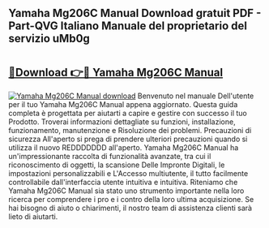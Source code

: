 ## Yamaha Mg206C Manual Download gratuit PDF - Part-QVG Italiano Manuale del proprietario del servizio uMb0g

# <h2><a href="http://dfbvhk.blite.top/?on=Yamaha+Mg206C+Manual">🔗Download 👉🔴 Yamaha Mg206C Manual</a></h2>

[![Yamaha Mg206C Manual download](https://i.imgur.com/lujVjoI.png)](http://dfbvhk.blite.top/?on=Yamaha+Mg206C+Manual)
Benvenuto nel manuale Dell'utente per il tuo Yamaha Mg206C Manual appena aggiornato. Questa guida completa è progettata per aiutarti a capire e gestire con successo il tuo Prodotto. Troverai informazioni dettagliate su funzioni, installazione, funzionamento, manutenzione e Risoluzione dei problemi. Precauzioni di sicurezza All'aperto si prega di prendere ulteriori precauzioni quando si utilizza il nuovo REDDDDDDD all'aperto. Yamaha Mg206C Manual ha un'impressionante raccolta di funzionalità avanzate, tra cui il riconoscimento di oggetti, la scansione Delle Impronte Digitali, le impostazioni personalizzabili e L'Accesso multiutente, il tutto facilmente controllabile dall'interfaccia utente intuitiva e intuitiva. Riteniamo che Yamaha Mg206C Manual sia stato uno strumento importante nella loro ricerca per comprendere i pro e i contro della loro ultima acquisizione. Se hai bisogno di aiuto o chiarimenti, il nostro team di assistenza clienti sarà lieto di aiutarti.
